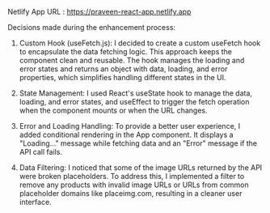 Netlify App URL : https://praveen-react-app.netlify.app

Decisions made during the enhancement process:
1. Custom Hook (useFetch.js): I decided to create a custom useFetch hook to encapsulate the data fetching logic. This approach keeps the component clean and reusable. The hook manages the loading and error states and returns an object with data, loading, and error properties, which simplifies handling different states in the UI.

2. State Management: I used React's useState hook to manage the data, loading, and error states, and useEffect to trigger the fetch operation when the component mounts or when the URL changes.


3. Error and Loading Handling: To provide a better user experience, I added conditional rendering in the App component. It displays a "Loading..." message while fetching data and an "Error" message if the API call fails.


4. Data Filtering: I noticed that some of the image URLs returned by the API were broken placeholders. To address this, I implemented a filter to remove any products with invalid image URLs or URLs from common placeholder domains like placeimg.com, resulting in a cleaner user interface.
